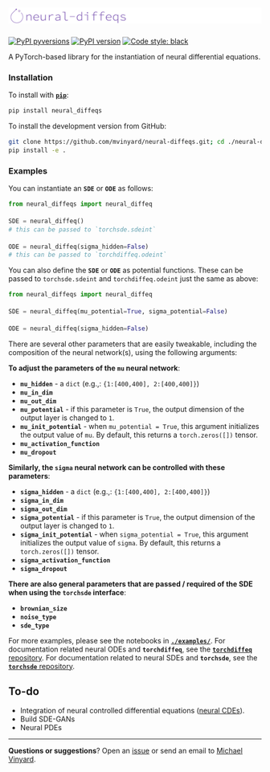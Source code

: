 # ![neural-diffeqs](/assets/neural-diffeqs.logo.svg)

[![PyPI pyversions](https://img.shields.io/pypi/pyversions/neural_diffeqs.svg)](https://pypi.python.org/pypi/pydk/)
[![PyPI version](https://badge.fury.io/py/neural_diffeqs.svg)](https://badge.fury.io/py/pydk)
[![Code style: black](https://img.shields.io/badge/code%20style-black-000000.svg)](https://github.com/psf/black)

A PyTorch-based library for the instantiation of neural differential equations.

### Installation

To install with [**`pip`**](https://pypi.org/project/neural-diffeqs/):
```python
pip install neural_diffeqs
```

To install the development version from GitHub:
```BASH
git clone https://github.com/mvinyard/neural-diffeqs.git; cd ./neural-diffeqs
pip install -e .
```

### Examples

You can instantiate an **`SDE`** or **`ODE`** as follows:
```python
from neural_diffeqs import neural_diffeq

SDE = neural_diffeq()
# this can be passed to `torchsde.sdeint`

ODE = neural_diffeq(sigma_hidden=False)
# this can be passed to `torchdiffeq.odeint`
```

You can also define the **`SDE`** or **`ODE`** as potential functions. These can be passed to `torchsde.sdeint` and `torchdiffeq.odeint` just the same as above:

```python
from neural_diffeqs import neural_diffeq

SDE = neural_diffeq(mu_potential=True, sigma_potential=False)

ODE = neural_diffeq(sigma_hidden=False)
```

There are several other parameters that are easily tweakable, including the composition of the neural network(s), using the following arguments:

**To adjust the parameters of the `mu` neural network**:

 * **`mu_hidden`**  - a `dict` (e.g.,: ``{1:[400,400], 2:[400,400]}``)
 * **`mu_in_dim`**
 * **`mu_out_dim`**
 * **`mu_potential`** - if this parameter is `True`, the output dimension of the output layer is changed to `1`.
 * **`mu_init_potential`** - when `mu_potential = True`, this argument initializes the output value of `mu`. By default, this returns a `torch.zeros([])` tensor.
 * **`mu_activation_function`**
 * **`mu_dropout`**

**Similarly, the `sigma` neural network can be controlled with these parameters**:


 * **`sigma_hidden`**  - a `dict` (e.g.,: ``{1:[400,400], 2:[400,400]}``)
 * **`sigma_in_dim`**
 * **`sigma_out_dim`**
 * **`sigma_potential`** - if this parameter is `True`, the output dimension of the output layer is changed to `1`.
 * **`sigma_init_potential`** - when `sigma_potential = True`, this argument initializes the output value of `sigma`. By default, this returns a `torch.zeros([])` tensor.
 * **`sigma_activation_function`**
 * **`sigma_dropout`**
    
    
**There are also general parameters that are passed / required of the SDE when using the `torchsde` interface**:

 * **`brownian_size`**
 * **`noise_type`**
 * **`sde_type`**

For more examples, please see the notebooks in [**`./examples/`**](./examples/). For documentation related neural ODEs and **`torchdiffeq`**, see the [**`torchdiffeq`** repository](https://github.com/rtqichen/torchdiffeq). For documentation related to neural SDEs and **`torchsde`**, see the [**`torchsde`** repository](https://github.com/google-research/torchsde).

## To-do
* Integration of neural controlled differential equations ([neural CDEs](https://github.com/patrick-kidger/torchcde)).
* Build SDE-GANs
* Neural PDEs

---
**Questions or suggestions**? Open an [issue](https://github.com/mvinyard/neural-diffeqs/issues/new) or send an email to [Michael Vinyard](mailto:mvinyard@broadinstitute.org).
